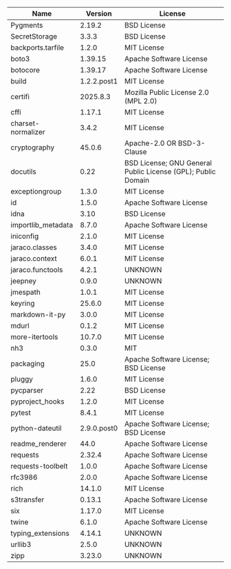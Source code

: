 | Name               | Version     | License                                                      |
|--------------------|-------------|--------------------------------------------------------------|
| Pygments           | 2.19.2      | BSD License                                                  |
| SecretStorage      | 3.3.3       | BSD License                                                  |
| backports.tarfile  | 1.2.0       | MIT License                                                  |
| boto3              | 1.39.15     | Apache Software License                                      |
| botocore           | 1.39.17     | Apache Software License                                      |
| build              | 1.2.2.post1 | MIT License                                                  |
| certifi            | 2025.8.3    | Mozilla Public License 2.0 (MPL 2.0)                         |
| cffi               | 1.17.1      | MIT License                                                  |
| charset-normalizer | 3.4.2       | MIT License                                                  |
| cryptography       | 45.0.6      | Apache-2.0 OR BSD-3-Clause                                   |
| docutils           | 0.22        | BSD License; GNU General Public License (GPL); Public Domain |
| exceptiongroup     | 1.3.0       | MIT License                                                  |
| id                 | 1.5.0       | Apache Software License                                      |
| idna               | 3.10        | BSD License                                                  |
| importlib_metadata | 8.7.0       | Apache Software License                                      |
| iniconfig          | 2.1.0       | MIT License                                                  |
| jaraco.classes     | 3.4.0       | MIT License                                                  |
| jaraco.context     | 6.0.1       | MIT License                                                  |
| jaraco.functools   | 4.2.1       | UNKNOWN                                                      |
| jeepney            | 0.9.0       | UNKNOWN                                                      |
| jmespath           | 1.0.1       | MIT License                                                  |
| keyring            | 25.6.0      | MIT License                                                  |
| markdown-it-py     | 3.0.0       | MIT License                                                  |
| mdurl              | 0.1.2       | MIT License                                                  |
| more-itertools     | 10.7.0      | MIT License                                                  |
| nh3                | 0.3.0       | MIT                                                          |
| packaging          | 25.0        | Apache Software License; BSD License                         |
| pluggy             | 1.6.0       | MIT License                                                  |
| pycparser          | 2.22        | BSD License                                                  |
| pyproject_hooks    | 1.2.0       | MIT License                                                  |
| pytest             | 8.4.1       | MIT License                                                  |
| python-dateutil    | 2.9.0.post0 | Apache Software License; BSD License                         |
| readme_renderer    | 44.0        | Apache Software License                                      |
| requests           | 2.32.4      | Apache Software License                                      |
| requests-toolbelt  | 1.0.0       | Apache Software License                                      |
| rfc3986            | 2.0.0       | Apache Software License                                      |
| rich               | 14.1.0      | MIT License                                                  |
| s3transfer         | 0.13.1      | Apache Software License                                      |
| six                | 1.17.0      | MIT License                                                  |
| twine              | 6.1.0       | Apache Software License                                      |
| typing_extensions  | 4.14.1      | UNKNOWN                                                      |
| urllib3            | 2.5.0       | UNKNOWN                                                      |
| zipp               | 3.23.0      | UNKNOWN                                                      |
